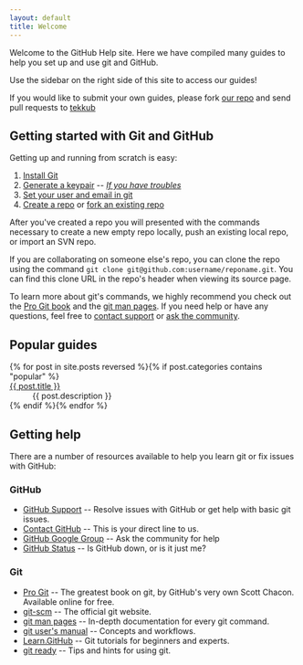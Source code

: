```yaml
---
layout: default
title: Welcome
---
```


Welcome to the GitHub Help site. Here we have compiled many guides to help you set up and use git and GitHub.

Use the sidebar on the right side of this site to access our guides!

If you would like to submit your own guides, please fork [our repo](http://github.com/github/help.github.com/) and send pull requests to [tekkub](http://github.com/tekkub)


Getting started with Git and GitHub
-----------------------------------

Getting up and running from scratch is easy:

1. [Install Git](git-installation-redirect)
2. [Generate a keypair](key-setup-redirect) -- *[If you have troubles](troubleshooting-ssh)*
3. [Set your user and email in git](git-email-settings)
4. [Create a repo](creating-a-repo) or [fork an existing repo](forking)

After you've created a repo you will presented with the commands necessary to create a new empty repo locally, push an existing local repo, or import an SVN repo.

If you are collaborating on someone else's repo, you can clone the repo using the command `git clone git@github.com:username/reponame.git`.  You can find this clone URL in the repo's header when viewing its source page.

To learn more about git's commands, we highly recommend you check out the [Pro Git book](http://progit.org/) and the [git man pages](http://www.kernel.org/pub/software/scm/git/docs/).  If you need help or have any questions, feel free to [contact support](http://support.github.com) or [ask the community](http://groups.google.com/group/github/).

Popular guides
--------------

<dl>
  {% for post in site.posts reversed %}{% if post.categories contains "popular" %}
    <dt><a href="{{ post.url }}" id="{{ cat }}">{{ post.title }}</a></dt>
    <dd>{{ post.description }}</dd>
  {% endif %}{% endfor %}
</dl>

Getting help
------------

There are a number of resources available to help you learn git or fix issues with GitHub:

### GitHub

* [GitHub Support](http://support.github.com) -- Resolve issues with GitHub or get help with basic git issues.
* [Contact GitHub](http://github.com/contact) -- This is your direct line to us.
* [GitHub Google Group](http://groups.google.com/group/github/) -- Ask the community for help
* [GitHub Status](http://status.github.com) -- Is GitHub down, or is it just me?

### Git

* [Pro Git](http://progit.org/) -- The greatest book on git, by GitHub's very own Scott Chacon. Available online for free.
* [git-scm](http://git-scm.com/) -- The official git website.
* [git man pages](http://www.kernel.org/pub/software/scm/git/docs/) -- In-depth documentation for every git command.
* [git user's manual](http://www.kernel.org/pub/software/scm/git/docs/user-manual.html) -- Concepts and workflows.
* [Learn.GitHub](http://learn.github.com) -- Git tutorials for beginners and experts.
* [git ready](http://www.gitready.com/) -- Tips and hints for using git.
